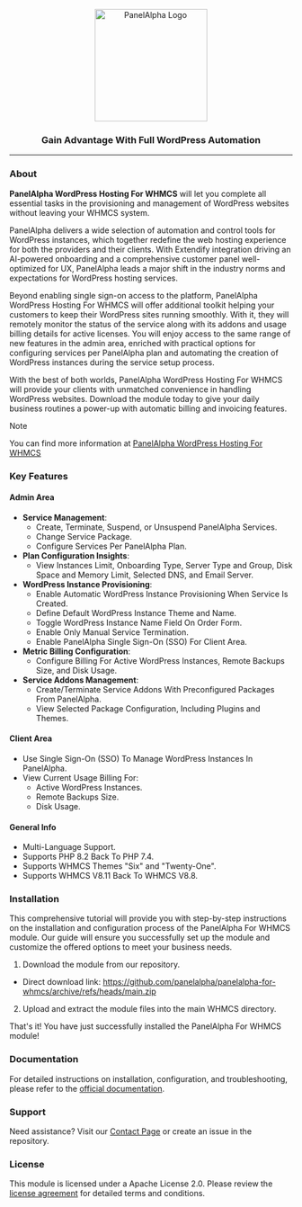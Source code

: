 <p align="center">
  <img src="https://www.inbs.software/assets/img/logo-pa.svg" alt="PanelAlpha Logo" width="200">
</p>

<h3 align="center">Gain Advantage With Full WordPress Automation</h3>

---

### About

**PanelAlpha WordPress Hosting For WHMCS** will let you complete all essential tasks in the provisioning and management of WordPress websites without leaving your WHMCS system.

PanelAlpha delivers a wide selection of automation and control tools for WordPress instances, which together redefine the web hosting experience for both the providers and their clients. With Extendify integration driving an AI-powered onboarding and a comprehensive customer panel well-optimized for UX, PanelAlpha leads a major shift in the industry norms and expectations for WordPress hosting services.

Beyond enabling single sign-on access to the platform, PanelAlpha WordPress Hosting For WHMCS will offer additional toolkit helping your customers to keep their WordPress sites running smoothly. With it, they will remotely monitor the status of the service along with its addons and usage billing details for active licenses. You will enjoy access to the same range of new features in the admin area, enriched with practical options for configuring services per PanelAlpha plan and automating the creation of WordPress instances during the service setup process.

With the best of both worlds, PanelAlpha WordPress Hosting For WHMCS will provide your clients with unmatched convenience in handling WordPress websites. Download the module today to give your daily business routines a power-up with automatic billing and invoicing features.

> [!NOTE]
> You can find more information at [PanelAlpha WordPress Hosting For WHMCS](https://www.modulesgarden.com/products/whmcs/panelalpha-wordpress-hosting)

### Key Features

#### Admin Area
- **Service Management**:
  - Create, Terminate, Suspend, or Unsuspend PanelAlpha Services.
  - Change Service Package.
  - Configure Services Per PanelAlpha Plan.
- **Plan Configuration Insights**:
  - View Instances Limit, Onboarding Type, Server Type and Group, Disk Space and Memory Limit, Selected DNS, and Email Server.
- **WordPress Instance Provisioning**:
  - Enable Automatic WordPress Instance Provisioning When Service Is Created.
  - Define Default WordPress Instance Theme and Name.
  - Toggle WordPress Instance Name Field On Order Form.
  - Enable Only Manual Service Termination.
  - Enable PanelAlpha Single Sign-On (SSO) For Client Area.
- **Metric Billing Configuration**:
  - Configure Billing For Active WordPress Instances, Remote Backups Size, and Disk Usage.
- **Service Addons Management**:
  - Create/Terminate Service Addons With Preconfigured Packages From PanelAlpha.
  - View Selected Package Configuration, Including Plugins and Themes.

#### Client Area
- Use Single Sign-On (SSO) To Manage WordPress Instances In PanelAlpha.
- View Current Usage Billing For:
  - Active WordPress Instances.
  - Remote Backups Size.
  - Disk Usage.

#### General Info
- Multi-Language Support.
- Supports PHP 8.2 Back To PHP 7.4.
- Supports WHMCS Themes "Six" and "Twenty-One".
- Supports WHMCS V8.11 Back To WHMCS V8.8.

### Installation

This comprehensive tutorial will provide you with step-by-step instructions on the installation and configuration process of the PanelAlpha For WHMCS module. Our guide will ensure you successfully set up the module and customize the offered options to meet your business needs.

1. Download the module from our repository.
  - Direct download link: https://github.com/panelalpha/panelalpha-for-whmcs/archive/refs/heads/main.zip

2. Upload and extract the module files into the main WHMCS directory.

That's it! You have just successfully installed the PanelAlpha For WHMCS module!

### Documentation  

For detailed instructions on installation, configuration, and troubleshooting, please refer to the [official documentation](https://www.panelalpha.com/documentation/billing-systems-integrations/whmcs/#panelalpha-for-whmcs).

### Support  

Need assistance? Visit our [Contact Page](https://manage.panelalpha.com/contact) or create an issue in the repository.

### License  

This module is licensed under a Apache License 2.0. Please review the [license agreement](https://github.com/panelalpha/panelalpha-for-whmcs/blob/main/LICENSE) for detailed terms and conditions.  
